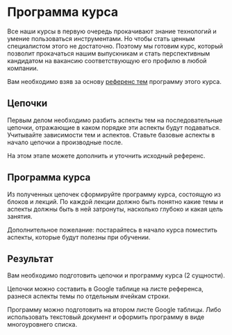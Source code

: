 Программа курса
===

Все наши курсы в первую очередь прокачивают знание технологий и умение пользоваться инструментами. Но чтобы стать ценным специалистом этого не достаточно. Поэтому мы готовим курс, который позволит прокачаться нашим выпускникам и стать перспективным кандидатом на вакансию соответствующую его профилю в любой компании.

Вам необходимо взяв за основу [референс тем](https://docs.google.com/spreadsheets/d/1CKL81es1c9i5m2a0cA0sobRwzyqzQq0-UCqn1CFssbo/edit#gid=0) программу этого курса.

## Цепочки

Первым делом необходимо разбить аспекты тем на последовательные цепочки, отражающие в каком порядке эти аспекты будут подаваться. Учитывайте зависимости тем и аспектов. Ставьте базовые аспекты в начало цепочки а производные после.

На этом этапе можете дополнить и уточнить исходный референс.

## Программа курса

Из полученных цепочек сформируйте программу курса, состоящую из блоков и лекций. По каждой лекции должно быть понятно какие темы и аспекты должны быть в ней затронуты, насколько глубоко и какая цель занятия.

Дополнительное пожелание: постарайтесь в начало курса поместить аспекты, которые будут полезны при обучении.

## Результат

Вам необходимо подготовить цепочки и программу курса (2 сущности).

Цепочки можно составить в Google таблице на листе референса, разнеся аспекты темы по отдельным ячейкам строки.

Программу можно подготовить на втором листе Google таблицы. Либо использовать текстовый документ и оформить программу в виде многоуровнего списка.
